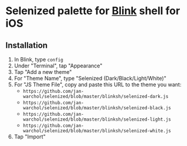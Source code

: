 # Selenized palette for [Blink](https://github.com/blinksh/blink) shell for iOS

## Installation

1. In Blink, type `config`
1. Under "Terminal", tap "Appearance"
1. Tap "Add a new theme"
1. For "Theme Name", type "Selenized (Dark/Black/Light/White)"
1. For "JS Theme File", copy and paste this URL to the theme you want:
    - `https://github.com/jan-warchol/selenized/blob/master/blinksh/selenized-dark.js`
    - `https://github.com/jan-warchol/selenized/blob/master/blinksh/selenized-black.js`
    - `https://github.com/jan-warchol/selenized/blob/master/blinksh/selenized-light.js`
    - `https://github.com/jan-warchol/selenized/blob/master/blinksh/selenized-white.js`
1. Tap "Import"
